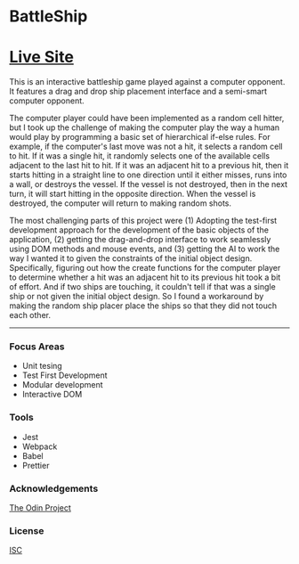 # BattleShip

# [Live Site](https://jonro2955.github.io/odin_javascript_7_battleship_2.0/)

This is an interactive battleship game played against a computer opponent. It features a drag and drop ship placement interface and a semi-smart computer opponent. 

The computer player could have been implemented as a random cell hitter, but I took up the challenge of making the computer play the way a human would play by programming a basic set of hierarchical if-else rules. For example, if the computer's last move was not a hit, it selects a random cell to hit. If it was a single hit, it randomly selects one of the available cells adjacent to the last hit to hit. If it was an adjacent hit to a previous hit, then it starts hitting in a straight line to one direction until it either misses, runs into a wall, or destroys the vessel. If the vessel is not destroyed, then in the next turn, it will start hitting in the opposite direction. When the vessel is destroyed, the computer will return to making random shots.  

The most challenging parts of this project were (1) Adopting the test-first development approach for the development of the basic objects of the application, (2) getting the drag-and-drop interface to work seamlessly using DOM methods and mouse events, and (3) getting the AI to work the way I wanted it to given the constraints of the initial object design. Specifically, figuring out how the create functions for the computer player to determine whether a hit was an adjacent hit to its previous hit took a bit of effort. And if two ships are touching, it couldn't tell if that was a single ship or not given the initial object design. So I found a workaround by making the random ship placer place the ships so that they did not touch each other. 

<hr/>

### Focus Areas
- Unit tesing 
- Test First Development
- Modular development
- Interactive DOM 

### Tools 
- Jest
- Webpack
- Babel
- Prettier
 
### Acknowledgements

[The Odin Project](https://www.theodinproject.com/)

### License

[ISC](https://opensource.org/licenses/ISC)
